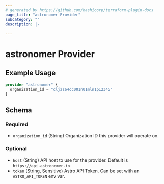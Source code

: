 ```yaml
---
# generated by https://github.com/hashicorp/terraform-plugin-docs
page_title: "astronomer Provider"
subcategory: ""
description: |-
  
---
```


# astronomer Provider



## Example Usage

```terraform
provider "astronomer" {
  organization_id = "cljzz64cc001n01mln1p12345"
}
```

<!-- schema generated by tfplugindocs -->
## Schema

### Required

- `organization_id` (String) Organization ID this provider will operate on.

### Optional

- `host` (String) API host to use for the provider. Default is `https://api.astronomer.io`
- `token` (String, Sensitive) Astro API Token. Can be set with an `ASTRO_API_TOKEN` env var.
